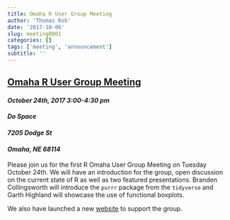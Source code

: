 ```yaml
---
title: Omaha R User Group Meeting
author: 'Thomas Roh'
date: '2017-10-06'
slug: meeting0001
categories: []
tags: ['meeting', 'announcement']
subtitle: ''
---
```


## [Omaha R User Group Meeting](https://omahar.netlify.com/post/meeting0001/)


#### *October 24th, 2017 3:00-4:30 pm*
#### *Do Space*
#### *7205 Dodge St*
#### *Omaha, NE 68114*

Please join us for the first R Omaha User Group Meeting on Tuesday October 24th. 
We will have an introduction for the group, open discussion on the current state 
of R as well as two featured presentations. Branden Collingsworth 
will introduce the `purrr` package from the `tidyverse` and Garth Highland 
will showcase the use of functional boxplots.

We also have launched a new [website](https://omahar.netlify.com)
to support the group.